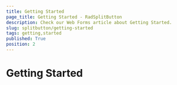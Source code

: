 ```yaml
---
title: Getting Started
page_title: Getting Started - RadSplitButton
description: Check our Web Forms article about Getting Started.
slug: splitbutton/getting-started
tags: getting,started
published: True
position: 2
---
```


# Getting Started
